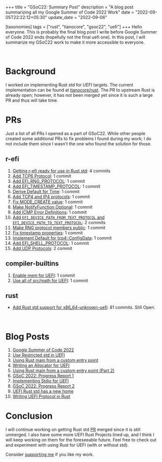 +++
title = "GSoC22: Summary Post"
description = "A blog post summarizing all my Google Summer of Code 2022 Work"
date = "2022-09-05T22:22:12+05:30"
update_date = "2022-09-06"

[taxonomies]
tags = ["rust", "tianocore", "gsoc22", "uefi"]
+++
Hello everyone. This is probably the final blog post I write before Google Summer of Code 2022 ends (hopefully not the final uefi one). In this post, I will summarize my GSoC22 work to make it more accessible to everyone.

<!-- more -->

<br>

# Background
I worked on implementing Rust std for UEFI targets. The current implementation can be found at [tianocore/rust](https://github.com/tianocore/rust/tree/uefi-master). The PR to upstream Rust is already open; however, it has not been merged yet since it is such a large PR and thus will take time.

# PRs
Just a list of all PRs I opened as a part of GSoC22. While other people created some additional PRs to fix problems I found during my work; I do not include them since I wasn't the one who found the solution for those.

## r-efi
1. [Getting r-efi ready for use in Rust std](https://github.com/r-efi/r-efi/pull/33): 4 commits
2. [Add TCP6 Protocol](https://github.com/r-efi/r-efi/pull/34): 1 commit
3. [Add EFI_RNG_PROTOCOL](https://github.com/r-efi/r-efi/pull/36): 1 commit
4. [Add EFI_TIMESTAMP_PROTOCOL](https://github.com/r-efi/r-efi/pull/37): 1 commit
5. [Derive Default for Time](https://github.com/r-efi/r-efi/pull/38): 1 commit
6. [Add TCP4 and IP4 protocols](https://github.com/r-efi/r-efi/pull/39): 1 commit
7. [Fix MODE_CREATE value](https://github.com/r-efi/r-efi/pull/40): 1 commit
8. [Make NotifyFunction Optional](https://github.com/r-efi/r-efi/pull/42): 1 commit
9. [Add ICMP Error Definitions](https://github.com/r-efi/r-efi/pull/44): 1 commit
10. [Add `EFI_DEVICE_PATH_FROM_TEXT_PROTOCOL` and `EFI_DEVICE_PATH_TO_TEXT_PROTOCOL`](https://github.com/r-efi/r-efi/pull/45): 2 commits
11. [Make RNG protocol members public](https://github.com/r-efi/r-efi/pull/48): 1 commit
12. [Fix timestamp properties](https://github.com/r-efi/r-efi/pull/49): 1 commit
13. [Implement Default for tcp4::ConfigData](https://github.com/r-efi/r-efi/pull/50): 1 commit
14. [Add EFI_SHELL_PROTOCOL](https://github.com/r-efi/r-efi/pull/51): 1 commit
15. [Add UDP Protocols](https://github.com/r-efi/r-efi/pull/52): 2 commit

## compiler-builtins
1. [Enable mem for UEFI](https://github.com/rust-lang/compiler-builtins/pull/473): 1 commit
2. [Use all of src/math for UEFI](https://github.com/rust-lang/compiler-builtins/pull/480): 1 commit

## rust
- [Add Rust std support for x86_64-unknown-uefi](https://github.com/rust-lang/rust/pull/100316): 81 commits. Still Open.

<br>

# Blog Posts
1. [Google Summer of Code 2022](@/blog/post5.md)
2. [Use Restricted std in UEFI](@/blog/post6.md)
3. [Using Rust main from a custom entry point](@/blog/post7.md)
4. [Writing an Allocator for UEFI](@/blog/post8.md)
5. [Using Rust main from a custom entry point (Part 2)](@/blog/post9.md)
6. [GSoC 2022: Progress Report 1](@/blog/post10.md)
7. [Implementing Stdio for UEFI](@/blog/post11.md)
8. [GSoC 2022: Progress Report 2](@/blog/post12.md)
9. [UEFI Rust std has a new home](@/blog/post13.md)
10. [Writing UEFI Protocol in Rust](@/blog/post14.md)

# Conclusion
I will continue working on getting Rust std [PR](https://github.com/rust-lang/rust/pull/100316) merged since it is still unmerged. I also have some more UEFI Rust Projects lined up, and I think I will keep working on them for the foreseeable future. Feel free to check out and experiment with using Rust for UEFI (with or without std).

Consider [supporting me](@/pages/about.md) if you like my work.
